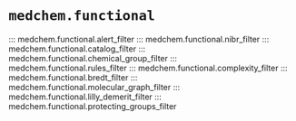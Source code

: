 # `medchem.functional`

::: medchem.functional.alert_filter
::: medchem.functional.nibr_filter
::: medchem.functional.catalog_filter
::: medchem.functional.chemical_group_filter
::: medchem.functional.rules_filter
::: medchem.functional.complexity_filter
::: medchem.functional.bredt_filter
::: medchem.functional.molecular_graph_filter
::: medchem.functional.lilly_demerit_filter
::: medchem.functional.protecting_groups_filter
